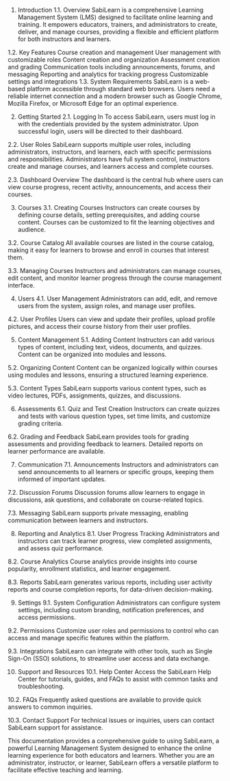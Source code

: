 1. Introduction
1.1. Overview
SabiLearn is a comprehensive Learning Management System (LMS) designed to facilitate online learning and training. It empowers educators, trainers, and administrators to create, deliver, and manage courses, providing a flexible and efficient platform for both instructors and learners.

1.2. Key Features
Course creation and management
User management with customizable roles
Content creation and organization
Assessment creation and grading
Communication tools including announcements, forums, and messaging
Reporting and analytics for tracking progress
Customizable settings and integrations
1.3. System Requirements
SabiLearn is a web-based platform accessible through standard web browsers. Users need a reliable internet connection and a modern browser such as Google Chrome, Mozilla Firefox, or Microsoft Edge for an optimal experience.

2. Getting Started
2.1. Logging In
To access SabiLearn, users must log in with the credentials provided by the system administrator. Upon successful login, users will be directed to their dashboard.

2.2. User Roles
SabiLearn supports multiple user roles, including administrators, instructors, and learners, each with specific permissions and responsibilities. Administrators have full system control, instructors create and manage courses, and learners access and complete courses.

2.3. Dashboard Overview
The dashboard is the central hub where users can view course progress, recent activity, announcements, and access their courses.

3. Courses
3.1. Creating Courses
Instructors can create courses by defining course details, setting prerequisites, and adding course content. Courses can be customized to fit the learning objectives and audience.

3.2. Course Catalog
All available courses are listed in the course catalog, making it easy for learners to browse and enroll in courses that interest them.

3.3. Managing Courses
Instructors and administrators can manage courses, edit content, and monitor learner progress through the course management interface.

4. Users
4.1. User Management
Administrators can add, edit, and remove users from the system, assign roles, and manage user profiles.

4.2. User Profiles
Users can view and update their profiles, upload profile pictures, and access their course history from their user profiles.

5. Content Management
5.1. Adding Content
Instructors can add various types of content, including text, videos, documents, and quizzes. Content can be organized into modules and lessons.

5.2. Organizing Content
Content can be organized logically within courses using modules and lessons, ensuring a structured learning experience.

5.3. Content Types
SabiLearn supports various content types, such as video lectures, PDFs, assignments, quizzes, and discussions.

6. Assessments
6.1. Quiz and Test Creation
Instructors can create quizzes and tests with various question types, set time limits, and customize grading criteria.

6.2. Grading and Feedback
SabiLearn provides tools for grading assessments and providing feedback to learners. Detailed reports on learner performance are available.

7. Communication
7.1. Announcements
Instructors and administrators can send announcements to all learners or specific groups, keeping them informed of important updates.

7.2. Discussion Forums
Discussion forums allow learners to engage in discussions, ask questions, and collaborate on course-related topics.

7.3. Messaging
SabiLearn supports private messaging, enabling communication between learners and instructors.

8. Reporting and Analytics
8.1. User Progress Tracking
Administrators and instructors can track learner progress, view completed assignments, and assess quiz performance.

8.2. Course Analytics
Course analytics provide insights into course popularity, enrollment statistics, and learner engagement.

8.3. Reports
SabiLearn generates various reports, including user activity reports and course completion reports, for data-driven decision-making.

9. Settings
9.1. System Configuration
Administrators can configure system settings, including custom branding, notification preferences, and access permissions.

9.2. Permissions
Customize user roles and permissions to control who can access and manage specific features within the platform.

9.3. Integrations
SabiLearn can integrate with other tools, such as Single Sign-On (SSO) solutions, to streamline user access and data exchange.

10. Support and Resources
10.1. Help Center
Access the SabiLearn Help Center for tutorials, guides, and FAQs to assist with common tasks and troubleshooting.

10.2. FAQs
Frequently asked questions are available to provide quick answers to common inquiries.

10.3. Contact Support
For technical issues or inquiries, users can contact SabiLearn support for assistance.

This documentation provides a comprehensive guide to using SabiLearn, a powerful Learning Management System designed to enhance the online learning experience for both educators and learners. Whether you are an administrator, instructor, or learner, SabiLearn offers a versatile platform to facilitate effective teaching and learning.
